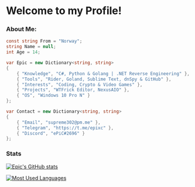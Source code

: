 # Welcome to my Profile!
### About Me:
```csharp
const string From = "Norway";
string Name = null;
int Age = 14;

var Epic = new Dictionary<string, string>
{
    { "Knowledge", "C#, Python & Golang | .NET Reverse Engineering" },
    { "Tools", "Rider, Goland, Sublime Text, dnSpy & GitHub" },
    { "Interests", "Coding, Crypto & Video Games" },
    { "Projects", "WTFrick Editor, NexusAIO" },
    { "OS", "Windows 10 Pro N" }
};

var Contact = new Dictionary<string, string>
{
    { "Email", "supreme302@pm.me" },
    { "Telegram", "https://t.me/epixc" },
    { "Discord", "ePiC#2696" }
};
```
### Stats

[![Epic's GitHub stats](https://github-readme-stats.vercel.app/api?username=ePiC6969&theme=onedark)](https://github.com/epic6969/epic6969)

[![Most Used Languages](https://github-readme-stats.vercel.app/api/top-langs/?username=ePiC6969&layout=compact)](https://github.com/epic6969/epic6969)
